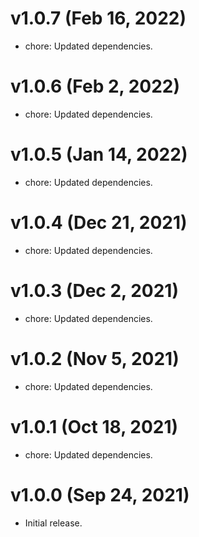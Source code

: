 # v1.0.7 (Feb 16, 2022)

 * chore: Updated dependencies.

# v1.0.6 (Feb 2, 2022)

 * chore: Updated dependencies.

# v1.0.5 (Jan 14, 2022)

 * chore: Updated dependencies.

# v1.0.4 (Dec 21, 2021)

 * chore: Updated dependencies.

# v1.0.3 (Dec 2, 2021)

 * chore: Updated dependencies.

# v1.0.2 (Nov 5, 2021)

 * chore: Updated dependencies.

# v1.0.1 (Oct 18, 2021)

 * chore: Updated dependencies.

# v1.0.0 (Sep 24, 2021)

 * Initial release.
